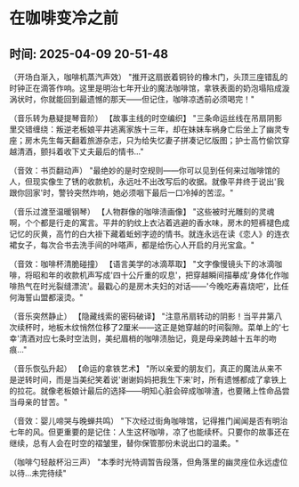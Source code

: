 # 在咖啡变冷之前

## 时间: 2025-04-09 20-51-48

（开场白渐入，咖啡机蒸汽声效）
"推开这扇嵌着铜铃的橡木门，头顶三座错乱的时钟正在滴答作响。这里是明治七年开业的魔法咖啡馆，拿铁表面的奶泡塌陷成漩涡状时，你就能回到最遗憾的那天——但记住，咖啡凉透前必须喝完！"

（音乐转为悬疑提琴音阶）
【故事主线的时空编织】
"三条命运丝线在吊扇阴影里交错缠绕：叛逆老板娘平井逃离家族十三年，却在妹妹车祸身亡后坐上了幽灵专座；房木先生每天翻着旅游杂志，只为给失忆妻子拼凑记忆版图；护士高竹偷饮穿越清酒，颤抖着收下丈夫最后的情书..."

（音效：书页翻动声）
"最绝妙的是时空规则——你可以见到任何来过咖啡馆的人，但现实像生了锈的收款机，永远吐不出改写后的收据。就像平井终于说出'我跟你回家'时，警铃突然炸响，她必须咽下最后一口冷掉的苦涩。"

（音乐过渡至温暖钢琴）
【人物群像的咖啡渍画像】
"这些被时光雕刻的灵魂啊，个个都是行走的寓言。平井的豹纹上衣沾着逃避的香水味，房木的短裤褪色成记忆的灰黄，高竹的白大褂下藏着蚯蚓字迹的情书。就连永远在读《恋人》的连衣裙女子，每次合书去洗手间的咔嗒声，都是给伤心人开启的月光宝盒。"

（音效：咖啡杯清脆碰撞）
【语言美学的冰滴萃取】
"文字像慢镜头下的冰滴咖啡，将昭和年的收款机声写成'四十公斤重的叹息'，把穿越瞬间描摹成'身体化作咖啡热气在时光裂缝漂流'。最戳心的是房木夫妇的对话——'今晚吃寿喜烧吧'，比任何海誓山盟都滚烫。"

（音乐突然静止）
【隐藏线索的密码破译】
"注意吊扇转动的阴影！当平井第八次续杯时，地板木纹悄然位移了2厘米——这正是她穿越的时间裂隙。菜单上的'七幸'清酒对应七条时空法则，美纪眉梢的咖啡渍胎记，竟是母亲跨越十五年的吻痕..."

（音乐恢弘升起）
【命运的拿铁艺术】
"所以亲爱的朋友们，真正的魔法从来不是逆转时间，而是当美纪笑着说'谢谢妈妈把我生下来'时，所有遗憾都成了拿铁上的拉花。就像老板娘计最后的选择——明知心脏会碎成咖啡渣，也要赌上性命品尝当母亲的甘苦。"

（音效：婴儿啼哭与晚蝉共鸣）
"下次经过街角咖啡馆，记得推门闻闻是否有明治七年的风。但更重要的是记住：人生这杯咖啡，凉了也能续杯。只要你的故事还在继续，总有人会在时空的褶皱里，替你保管那份未说出口的温柔。"

（咖啡勺轻敲杯沿三声）
"本季时光特调暂告段落，但角落里的幽灵座位永远虚位以待...未完待续"